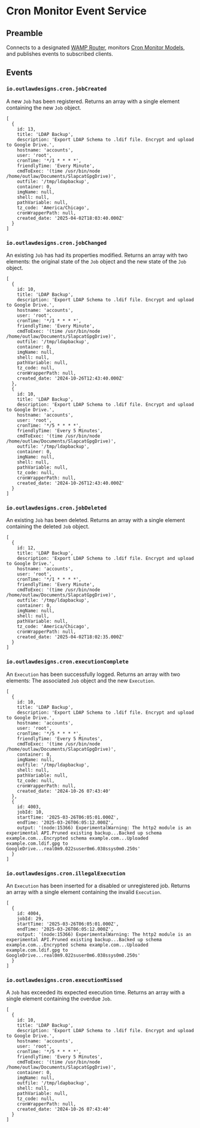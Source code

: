 # Cron Monitor Event Service

## Preamble

Connects to a designated [WAMP Router](#), monitors [Cron Monitor Models](#), and publishes events to subscribed clients.

## Events

### `io.outlawdesigns.cron.jobCreated`

A new `Job` has been registered. Returns an array with a single element containing the new `Job` object.

```
[
  {
    id: 13,
    title: 'LDAP Backup',
    description: 'Export LDAP Schema to .ldif file. Encrypt and upload to Google Drive.',
    hostname: 'accounts',
    user: 'root',
    cronTime: '*/1 * * * *',
    friendlyTime: 'Every Minute',
    cmdToExec: '(time /usr/bin/node /home/outlaw/Documents/SlapcatGpgDrive)',
    outfile: '/tmp/ldapbackup',
    container: 0,
    imgName: null,
    shell: null,
    pathVariable: null,
    tz_code: 'America/Chicago',
    cronWrapperPath: null,
    created_date: '2025-04-02T18:03:40.000Z'
  }
]

```

### `io.outlawdesigns.cron.jobChanged`

An existing `Job` has had its properties modified. Returns an array with two elements: the original state of the `Job` object and the new state of the `Job` object.

```
[
  {
    id: 10,
    title: 'LDAP Backup',
    description: 'Export LDAP Schema to .ldif file. Encrypt and upload to Google Drive.',
    hostname: 'accounts',
    user: 'root',
    cronTime: '*/1 * * * *',
    friendlyTime: 'Every Minute',
    cmdToExec: '(time /usr/bin/node /home/outlaw/Documents/SlapcatGpgDrive)',
    outfile: '/tmp/ldapbackup',
    container: 0,
    imgName: null,
    shell: null,
    pathVariable: null,
    tz_code: null,
    cronWrapperPath: null,
    created_date: '2024-10-26T12:43:40.000Z'
  },
  {
    id: 10,
    title: 'LDAP Backup',
    description: 'Export LDAP Schema to .ldif file. Encrypt and upload to Google Drive.',
    hostname: 'accounts',
    user: 'root',
    cronTime: '*/5 * * * *',
    friendlyTime: 'Every 5 Minutes',
    cmdToExec: '(time /usr/bin/node /home/outlaw/Documents/SlapcatGpgDrive)',
    outfile: '/tmp/ldapbackup',
    container: 0,
    imgName: null,
    shell: null,
    pathVariable: null,
    tz_code: null,
    cronWrapperPath: null,
    created_date: '2024-10-26T12:43:40.000Z'
  }
]

```

### `io.outlawdesigns.cron.jobDeleted`

An existing `Job` has been deleted. Returns an array with a single element containing the deleted `Job` object.

```
[
  {
    id: 12,
    title: 'LDAP Backup',
    description: 'Export LDAP Schema to .ldif file. Encrypt and upload to Google Drive.',
    hostname: 'accounts',
    user: 'root',
    cronTime: '*/1 * * * *',
    friendlyTime: 'Every Minute',
    cmdToExec: '(time /usr/bin/node /home/outlaw/Documents/SlapcatGpgDrive)',
    outfile: '/tmp/ldapbackup',
    container: 0,
    imgName: null,
    shell: null,
    pathVariable: null,
    tz_code: 'America/Chicago',
    cronWrapperPath: null,
    created_date: '2025-04-02T18:02:35.000Z'
  }
]

```

### `io.outlawdesigns.cron.executionComplete`

An  `Execution` has been successfully logged. Returns an array with two elements: The associated `Job` object and the new `Execution`.

```
[
  {
    id: 10,
    title: 'LDAP Backup',
    description: 'Export LDAP Schema to .ldif file. Encrypt and upload to Google Drive.',
    hostname: 'accounts',
    user: 'root',
    cronTime: '*/5 * * * *',
    friendlyTime: 'Every 5 Minutes',
    cmdToExec: '(time /usr/bin/node /home/outlaw/Documents/SlapcatGpgDrive)',
    container: 0,
    imgName: null,
    outfile: '/tmp/ldapbackup',
    shell: null,
    pathVariable: null,
    tz_code: null,
    cronWrapperPath: null,
    created_date: '2024-10-26 07:43:40'
  },
  {
    id: 4003,
    jobId: 10,
    startTime: '2025-03-26T06:05:01.000Z',
    endTime: '2025-03-26T06:05:12.000Z',
    output: '(node:15366) ExperimentalWarning: The http2 module is an experimental API.Pruned existing backup...Backed up schema example.com...Encrypted schema example.com...Uploaded example.com.ldif.gpg to GoogleDrive...real0m9.022suser0m6.038ssys0m0.250s'
  }
]
```

### `io.outlawdesigns.cron.illegalExecution`

An `Execution` has been inserted for a disabled or unregistered job. Returns an array with a single element containing the invalid `Execution`.

```
[
  {
    id: 4004,
    jobId: 29,
    startTime: '2025-03-26T06:05:01.000Z',
    endTime: '2025-03-26T06:05:12.000Z',
    output: '(node:15366) ExperimentalWarning: The http2 module is an experimental API.Pruned existing backup...Backed up schema example.com...Encrypted schema example.com...Uploaded example.com.ldif.gpg to GoogleDrive...real0m9.022suser0m6.038ssys0m0.250s'
  }
]

```

### `io.outlawdesigns.cron.executionMissed`

A `Job` has exceeded its expected execution time. Returns an array with a single element containing the overdue `Job`.

```
[
  {
    id: 10,
    title: 'LDAP Backup',
    description: 'Export LDAP Schema to .ldif file. Encrypt and upload to Google Drive.',
    hostname: 'accounts',
    user: 'root',
    cronTime: '*/5 * * * *',
    friendlyTime: 'Every 5 Minutes',
    cmdToExec: '(time /usr/bin/node /home/outlaw/Documents/SlapcatGpgDrive)',
    container: 0,
    imgName: null,
    outfile: '/tmp/ldapbackup',
    shell: null,
    pathVariable: null,
    tz_code: null,
    cronWrapperPath: null,
    created_date: '2024-10-26 07:43:40'
  }
]

```
